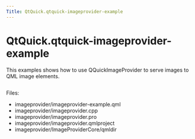 ```yaml
---
Title: QtQuick.qtquick-imageprovider-example
---
```


# QtQuick.qtquick-imageprovider-example

<span class="subtitle"></span>
<!-- $$$imageprovider-description -->
<p>This examples shows how to use QQuickImageProvider to serve images to QML image elements.</p>
<p class="centerAlign"><img src="../../../../media/qml-imageprovider-example.png" alt="" /></p><p>Files:</p>
<ul>
<li>imageprovider/imageprovider-example.qml</li>
<li>imageprovider/imageprovider.cpp</li>
<li>imageprovider/imageprovider.pro</li>
<li>imageprovider/imageprovider.qmlproject</li>
<li>imageprovider/ImageProviderCore/qmldir</li>
</ul>
<!-- @@@imageprovider -->
